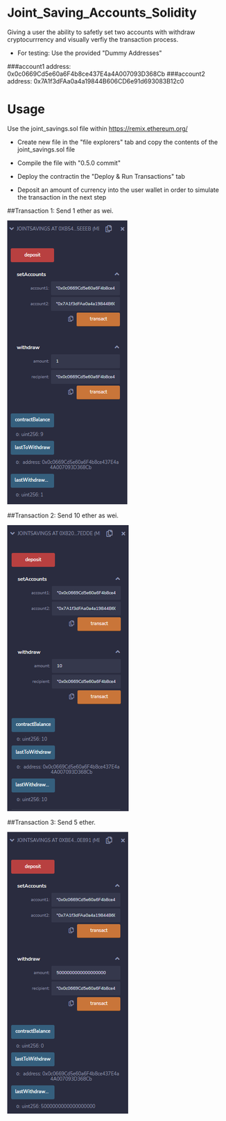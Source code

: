 # Joint_Saving_Accounts_Solidity

Giving a user the ability to safetly set two accounts with withdraw cryptocurrrency and visually verfiy the transaction process. 

* For testing: Use the provided "Dummy Addresses"

###account1 address: 0x0c0669Cd5e60a6F4b8ce437E4a4A007093D368Cb
###account2 address: 0x7A1f3dFAa0a4a19844B606CD6e91d693083B12c0

# Usage

Use the joint_savings.sol file within https://remix.ethereum.org/ 

* Create new file in the "file explorers" tab and copy the contents of the joint_savings.sol file

* Compile the file with "0.5.0 commit"

* Deploy the contractin the "Deploy & Run Transactions" tab

* Deposit an amount of currency into the user wallet in order to simulate the transaction in the next step


##Transaction 1: Send 1 ether as wei.

![](Images/1.png)

##Transaction 2: Send 10 ether as wei.

![](Images/2.png)

##Transaction 3: Send 5 ether.

![](Images/3.png)
